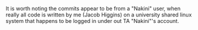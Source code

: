 It is worth noting the commits appear to be from a "Nakini" user, when really all code is written by me (Jacob Higgins) on a university shared linux system that happens to be logged in under out TA "Nakini"'s account. 
